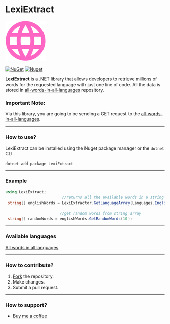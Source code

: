# LexiExtract
![LexiExtract](https://raw.githubusercontent.com/eymenefealtun/LexiExtract/master/RepoResources/LexiExtractMainIcon.png)

[![NuGet](https://img.shields.io/nuget/v/LexiExtract.svg)](https://nuget.org/packages/LexiExtract) [![Nuget](https://img.shields.io/nuget/dt/LexiExtract.svg)](https://nuget.org/packages/LexiExtract)

**LexiExtract** is a .NET library that allows developers to retrieve millions of words for the requested language with just one line of code.
All the data is stored in [all-words-in-all-languages](https://github.com/eymenefealtun/all-words-in-all-languages) repository.

### Important Note:
Via this library, you are going to be sending a GET request to the [all-words-in-all-languages](https://github.com/eymenefealtun/all-words-in-all-languages).

---

### How to use?

LexiExtract can be installed using the Nuget package manager or the `dotnet` CLI.

```
dotnet add package LexiExtract 
```

---

### Example
```csharp
using LexiExtract;
                         //returns all the available words in a string array  
 string[] englishWords = LexiExtractor.GetLanguageArray(Languages.English);
                        
                        //get random words from string array
 string[] randomWords = englishWords.GetRandomWords(10);
```
---

### Available languages
[All words in all languages](https://github.com/eymenefealtun/all-words-in-all-languages) 

---

### How to contribute?
 1. [Fork](https://github.com/eymenefealtun/LexiExtract/fork) the repository.
 2. Make changes.
 3. Submit a pull request.
 
---

### How to support?
* [Buy me a coffee](https://www.buymeacoffee.com/altuneymenefe) 


